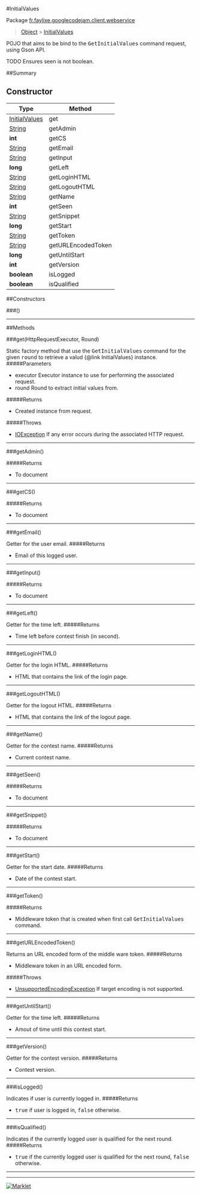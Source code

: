 #InitialValues

Package [fr.faylixe.googlecodejam.client.webservice](README.md)<br>
> [Object](../../../../java/lang/Object.md) > [InitialValues](InitialValues.md)

<p>POJO that aims to be bind to the <tt>GetInitialValues</tt>
 command request, using Gson API.</p>
 
 TODO Ensures seen is not boolean.

##Summary

Constructor
 --- 
Type | Method
 --- | --- 
[InitialValues](InitialValues.md) | get
[String](../../../../java/lang/String.md) | getAdmin
**int** | getCS
[String](../../../../java/lang/String.md) | getEmail
[String](../../../../java/lang/String.md) | getInput
**long** | getLeft
[String](../../../../java/lang/String.md) | getLoginHTML
[String](../../../../java/lang/String.md) | getLogoutHTML
[String](../../../../java/lang/String.md) | getName
**int** | getSeen
[String](../../../../java/lang/String.md) | getSnippet
**long** | getStart
[String](../../../../java/lang/String.md) | getToken
[String](../../../../java/lang/String.md) | getURLEncodedToken
**long** | getUntilStart
**int** | getVersion
**boolean** | isLogged
**boolean** | isQualified

##Constructors

###()



---

##Methods

###get(HttpRequestExecutor, Round)


Static factory method that use the <tt>GetInitialValues</tt> command
 for the given <tt>round</tt> to retrieve a valud {@link InitialValues} instance.
#####Parameters


* executor Executor instance to use for performing the associated request.
* round Round to extract initial values from.

#####Returns


* Created instance from request.

#####Throws

* [IOException](../../../../java/io/IOException.md) If any error occurs during the associated HTTP request.

---
###getAdmin()



#####Returns


* To document

---
###getCS()



#####Returns


* To document

---
###getEmail()


Getter for the user email.
#####Returns


* Email of this logged user.

---
###getInput()



#####Returns


* To document

---
###getLeft()


Getter for the time left.
#####Returns


* Time left before contest finish (in second).

---
###getLoginHTML()


Getter for the login HTML.
#####Returns


* HTML that contains the link of the login page.

---
###getLogoutHTML()


Getter for the logout HTML.
#####Returns


* HTML that contains the link of the logout page.

---
###getName()


Getter for the contest name.
#####Returns


* Current contest name.

---
###getSeen()



#####Returns


* To document

---
###getSnippet()



#####Returns


* To document

---
###getStart()


Getter for the start date.
#####Returns


* Date of the contest start.

---
###getToken()



#####Returns


* Middleware token that is created when first call <tt>GetInitialValues</tt> command.

---
###getURLEncodedToken()


Returns an URL encoded form of the middle ware token.
#####Returns


* Middleware token in an URL encoded form.

#####Throws

* [UnsupportedEncodingException](../../../../java/io/UnsupportedEncodingException.md) If target encoding is not supported.

---
###getUntilStart()


Getter for the time left.
#####Returns


* Amout of time until this contest start.

---
###getVersion()


Getter for the contest version.
#####Returns


* Contest version.

---
###isLogged()


Indicates if user is currently logged in.
#####Returns


* <tt>true</tt> if user is logged in, <tt>false</tt> otherwise.

---
###isQualified()


Indicates if the currently logged user
 is qualified for the next round.
#####Returns


* <tt>true</tt> if the currently logged user is qualified for the next round, <tt>false</tt> otherwise.

---
---
[![Marklet](https://img.shields.io/badge/Generated%20by-Marklet-green.svg)](https://github.com/Faylixe/marklet)